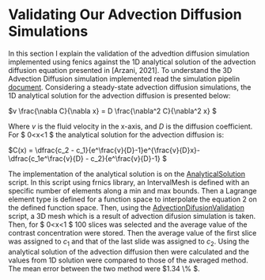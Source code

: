 # Validating Our Advection Diffusion Simulations
In this section I explain the validation of the advedtion diffusion simulation implemented using fenics against the 1D analytical solution of the advection diffusion equation presented in [Arzani, 2021]. To understand the 3D Advection Diffusion simulation implemented read the simulation pipelin [document](SimulationPipeline.md). Considering a steady-state advection diffusion simulations, the 1D analytical solution for the advection diffusion is presented below:

$v \frac{\nabla C}{\nabla x} = D \frac{\nabla^2 C}{\nabla^2 x} $

Where $v$ is the fluid  velocity in the x-axis, and $D$ is the diffusion coefficient. For $ 0<x<1 $ the analytical solution for the advection diffusion is:

$C(x) = \dfrac{c_2 - c_1}{e^\frac{v}{D}-1}e^{\frac{v}{D}x}-\dfrac{c_1e^\frac{v}{D} - c_2}{e^\frac{v}{D}-1} $

The implementation of the analytical solution is on the [AnalyticalSolution](../scripts/Validation/OasisAnalyticalSolution.py) script. In this script using frnics library, an IntervalMesh is defined with an specific number of elements along a min and max bounds. Then a Lagrange element type is defined for a function space to interpolate the equation 2 on the defined function space.
Then, using the [AdvectionDifusionValidation](../scripts/Validation/OasisAdvectionDiffusionValidation.py) script, a 3D mesh which is a result of advection difusion simulation is taken. Then, for $ 0<x<1 $ 100 slices was selected and the average value of the contrast concentration were stored. Then the average value of the first slice was assigned to $c_1$ and that of the last slide was assigned to $c_2$. Using the analytical solution of the advection diffusion then were calculated and the values from 1D solution were compared to those of the averaged method. The mean error between the two method were $1.34 \\% $.
